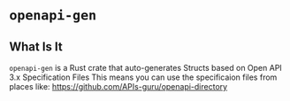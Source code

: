 # `openapi-gen`

## What Is It

`openapi-gen` is a Rust crate that auto-generates Structs based on Open API 3.x Specification Files
This means you can use the specificaion files from places like: <https://github.com/APIs-guru/openapi-directory>
